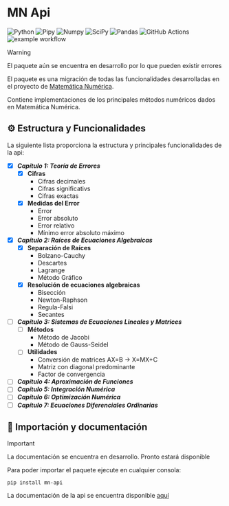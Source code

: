 # MN Api

![Python](https://img.shields.io/badge/python-3670A0?style=for-the-badge&logo=python&logoColor=ffdd54)
![Pipy](https://img.shields.io/badge/pypi-3775A9?style=for-the-badge&logo=pypi&logoColor=white)
![Numpy](https://img.shields.io/badge/Numpy-777BB4?style=for-the-badge&logo=numpy&logoColor=white)
![SciPy](https://img.shields.io/badge/SciPy-%230C55A5.svg?style=for-the-badge&logo=scipy&logoColor=%white)
![Pandas](https://img.shields.io/badge/pandas-%23150458.svg?style=for-the-badge&logo=pandas&logoColor=white)
![GitHub Actions](https://img.shields.io/badge/github%20actions-%232671E5.svg?style=for-the-badge&logo=githubactions&logoColor=white)
![example workflow](https://github.com/EduardoProfe666/mn-api/actions/workflows/pypy.yml/badge.svg)

> [!WARNING]
> El paquete aún se encuentra en desarrollo por lo que pueden existir errores

El paquete es una migración de todas las funcionalidades
desarrolladas en el proyecto
de [Matemática Numérica](https://github.com/EduardoProfe666/Matematica-Numerica-Google-Colab/).

Contiene implementaciones de los principales métodos numéricos dados
en Matemática Numérica.

## ⚙️ Estructura y Funcionalidades

La siguiente lista proporciona la estructura y principales
funcionalidades de la api:

- [x] _**Capítulo 1: Teoría de Errores**_
  - [x] **Cifras**
      - Cifras decimales
      - Cifras significativs
      - Cifras exactas
  - [x] **Medidas del Error**
      - Error
      - Error absoluto
      - Error relativo
      - Mínimo error absoluto máximo
- [x] _**Capítulo 2: Raíces de Ecuaciones Algebraicas**_
  - [x] **Separación de Raíces**
      - Bolzano-Cauchy
      - Descartes
      - Lagrange
      - Método Gráfico
  - [x] **Resolución de ecuaciones algebraicas**
      - Bisección
      - Newton-Raphson
      - Regula-Falsi
      - Secantes
- [ ] _**Capítulo 3: Sistemas de Ecuaciones Lineales y Matrices**_
  - [ ] **Métodos** 
    - Método de Jacobi
    - Método de Gauss-Seidel
  - [ ] **Utilidades**
    - Conversión de matrices AX=B -> X=MX+C
    - Matriz con diagonal predominante
    - Factor de convergencia
- [ ] _**Capítulo 4: Aproximación de Funciones**_
- [ ] _**Capítulo 5: Integración Numérica**_
- [ ] _**Capítulo 6: Optimización Numérica**_
- [ ] _**Capítulo 7: Ecuaciones Diferenciales Ordinarias**_

## 📄 Importación y documentación

> [!IMPORTANT]
> La documentación se encuentra en desarrollo. Pronto estará disponible

Para poder importar el paquete ejecute en cualquier consola:

```shell
pip install mn-api
```

La documentación de la api se encuentra disponible [aquí](https://github.com/EduardoProfe666/mn-api-docs)